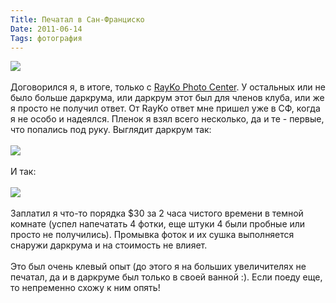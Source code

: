 ```yaml
---
Title: Печатал в Сан-Франциско
Date: 2011-06-14
Tags: фотография
---
```


<div class="text"><img src="http://dl.dropbox.com/u/140528/site/rayko.jpg" /><br /><br />
Договорился я, в итоге, только с <a href="http://raykophoto.com/">RayKo Photo Center</a>. У остальных или не было больше даркрума, или даркрум этот был для членов клуба, или же я просто не получил ответ. От RayKo ответ мне пришел уже в СФ, когда я не особо и надеялся. Пленок я взял всего несколько, да и те - первые, что попались под руку. Выглядит даркрум так:<br /><br />
<img src="http://dl.dropbox.com/u/140528/site/rayko-darkroom.jpg" /><br /><br />
И так:<br /><br />
<img src="http://dl.dropbox.com/u/140528/site/rayko-darkroom2.jpg" /><br /><br />
Заплатил я что-то порядка $30 за 2 часа чистого времени в темной комнате (успел напечатать 4 фотки, еще штуки 4 были пробные или просто не получились). Промывка фоток и их сушка выполняется снаружи даркрума и на стоимость не влияет.<br /><br />
Это был очень клевый опыт (до этого я на больших увеличителях не печатал, да и в даркруме был только в своей ванной :). Если поеду еще, то непременно схожу к ним опять!</div>